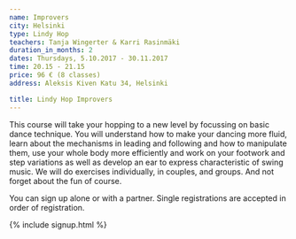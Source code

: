 ```yaml
---
name: Improvers
city: Helsinki
type: Lindy Hop
teachers: Tanja Wingerter & Karri Rasinmäki
duration_in_months: 2
dates: Thursdays, 5.10.2017 - 30.11.2017
time: 20.15 - 21.15
price: 96 € (8 classes)
address: Aleksis Kiven Katu 34, Helsinki

title: Lindy Hop Improvers
---
```


This course will take your hopping to a new level by focussing on basic dance technique. You will understand how to make your dancing more fluid, learn about the mechanisms in leading and following and how to manipulate them, use your whole body more efficiently and work on your footwork and step variations as well as develop an ear to express characteristic of swing music. We will do exercises individually, in couples, and groups. And not forget about the fun of course.

You can sign up alone or with a partner. Single registrations are accepted in order of registration.

{% include signup.html %}
